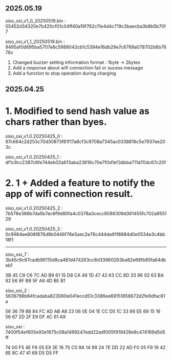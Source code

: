 ## 2025.05.19 ####################################################################################

siso_oxi_v1_0_20250519.bin : 05452d34320e7b420cf01c04ff40a19f762c11e4d4c719c3baecba3b8b5b70f7

siso_oxi_v1_1_20250519.bin : 9495af0d695ba5707e8c5988042cb1c5394e16db29e7c6769a078702b6b7676c

1. Changed buzzer setting information format : 1byte -> 2bytes  
2. Add a response about wifi connection fail or sucess message
3. Add a function to stop operation during charging 


## 2025.04.25 ####################################################################################

# 1. Modified to send hash value as chars rather than byes. 

siso_oxi_v1.0.20250425_0 : 97c664c2d253c70d30873f61f17a8cf3c9708a7345ac0338816c5e7937ee203c

siso_oxi_v1.0.20250425_1 : df1c9cc2387c6fe744eb02a613aba23616c70e7f0d1ef3dbba711d70dc67c20f


# 2. 1 + Added a feature to notify the app of wifi connection result.

siso_oxi_v1.0.20250425_2 : 7b578e388b7da5b7ec6f9d80fa4c0378a3cecc8086309d361455fc702a955129

siso_oxi_v1.0.20250425_3 : 0c9964ee808f876d9b0446f76e5aec2e76c444de91f8884d0e0534e3c4bb18f1

---------------------------------------------
siso_oxi_7 : 3b45c9c67cadb96115d8ca481d474263cc8d33960263ba82e68fb85fa64dbeb1

3B 45 C9 C6 7C AD B9 61 15 D8 CA 48 1D 47 42 63 CC 8D 33 96 02 63 BA 82 E6 8F B8 5F A6 4D BE B1

siso_oxi_2 : 5636798b84fcadaba823060e041eccd51c3386ee69151656672d2fe9dfac61a

56 36 79 8B 84 FC AD AB A8 23 06 0E 04 1E CC D5 1C 33 86 EE 69 15 16 56 67 2D 2F E9 DF AC 61 A9

siso_oxi : 7400f54ef605e93e1675c08a1499247edd22adf005f919426e8c474169d5d5ff

74 00 F5 4E F6 05 E9 3E 16 75 C0 8A 14 99 24 7E DD 22 AD F0 05 F9 19 42 6E 8C 47 41 69 D5 D5 FF
